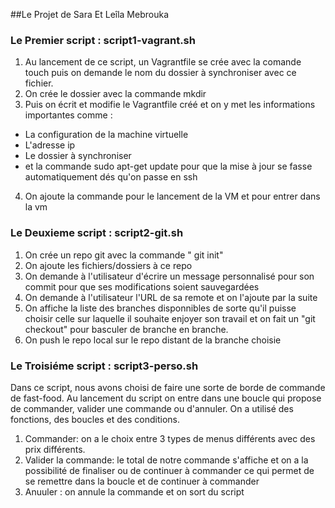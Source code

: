 ##Le Projet de Sara Et Leîla Mebrouka

### Le Premier script : script1-vagrant.sh 
1. Au lancement de ce script, un Vagrantfile se crée avec la comande touch puis on demande le nom du dossier à synchroniser avec ce fichier.
2. On crée le dossier avec la commande mkdir
3. Puis on écrit et modifie le Vagrantfile créé et on y met les informations importantes comme :
  * La configuration de la machine virtuelle
  * L'adresse ip 
  * Le dossier à synchroniser 
  * et la commande sudo apt-get update pour que la mise à jour se fasse automatiquement dés qu'on passe en ssh
4. On ajoute la commande pour le lancement de la VM et pour entrer dans la vm

### Le Deuxieme  script : script2-git.sh 
1. On crée un repo git avec la commande " git init"
2. On ajoute les fichiers/dossiers à ce repo
3. On demande à l'utilisateur d'écrire un message personnalisé pour son commit pour que ses                 modifications soient sauvegardées
4. On demande à l'utilisateur l'URL de sa remote et on l'ajoute par la suite
5. On affiche la liste des branches disponnibles de sorte qu'il puisse choisir celle sur laquelle il souhaite enjoyer son travail et on fait un "git checkout" pour basculer de branche en branche.
6. On push le repo local sur le repo distant de la branche choisie

### Le Troisiéme  script : script3-perso.sh
Dans ce script, nous avons choisi de faire une sorte de borde de commande de fast-food.
Au lancement du script on entre dans une boucle qui propose de commander, valider une commande ou d'annuler.
On a utilisé des fonctions, des boucles et des conditions.


1. Commander: on a le choix entre 3 types de menus différents avec des prix différents.
2. Valider la commande: le total de notre commande s'affiche et on a la possibilité de finaliser ou de continuer à commander ce qui permet de se remettre dans la boucle et de continuer à commander
3. Anuuler : on annule la commande et on sort du script
